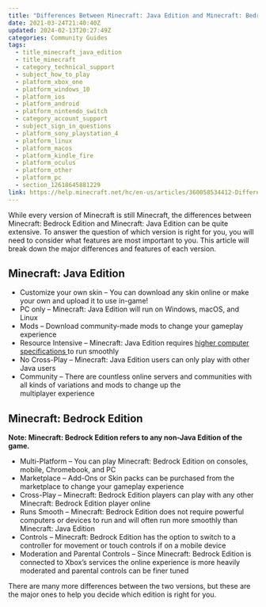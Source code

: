 ```yaml
---
title: "Differences Between Minecraft: Java Edition and Minecraft: Bedrock Edition"
date: 2021-03-24T21:40:40Z
updated: 2024-02-13T20:27:49Z
categories: Community Guides
tags:
  - title_minecraft_java_edition
  - title_minecraft
  - category_technical_support
  - subject_how_to_play
  - platform_xbox_one
  - platform_windows_10
  - platform_ios
  - platform_android
  - platform_nintendo_switch
  - category_account_support
  - subject_sign_in_questions
  - platform_sony_playstation_4
  - platform_linux
  - platform_macos
  - platform_kindle_fire
  - platform_oculus
  - platform_other
  - platform_pc
  - section_12618645881229
link: https://help.minecraft.net/hc/en-us/articles/360058534412-Differences-Between-Minecraft-Java-Edition-and-Minecraft-Bedrock-Edition
---
```


While every version of Minecraft is still Minecraft, the differences between Minecraft: Bedrock Edition and Minecraft: Java Edition can be quite extensive. To answer the question of which version is right for you, you will need to consider what features are most important to you. This article will break down the major differences and features of each version. 

## Minecraft: Java Edition

- Customize your own skin – You can download any skin online or make your own and upload it to use in-game! 
- PC only – Minecraft: Java Edition will run on Windows, macOS, and Linux 
- Mods – Download community-made mods to change your gameplay experience 
- Resource Intensive – Minecraft: Java Edition requires [higher computer specifications](../Minecraft-Java-Edition-Technical/Minecraft-Java-Edition-Installation-Issues-FAQ.md#what-are-the-device-requirements-to-run-minecraft-java-edition)[ ](../Minecraft-Java-Edition-Technical/Minecraft-Java-Edition-Installation-Issues-FAQ.md#what-are-the-device-requirements-to-run-minecraft-java-edition)to run smoothly 
- No Cross-Play – Minecraft: Java Edition users can only play with other Java users 
- Community – There are countless online servers and communities with all kinds of variations and mods to change up the multiplayer experience 

## Minecraft: Bedrock Edition

**Note: Minecraft: Bedrock Edition refers to any non-Java Edition of the game.** 

- Multi-Platform – You can play Minecraft: Bedrock Edition on consoles, mobile, Chromebook, and PC 
- Marketplace – Add-Ons or Skin packs can be purchased from the marketplace to change your gameplay experience 
- Cross-Play – Minecraft: Bedrock Edition players can play with any other Minecraft: Bedrock Edition player online 
- Runs Smooth – Minecraft: Bedrock Edition does not require powerful computers or devices to run and will often run more smoothly than Minecraft: Java Edition 
- Controls – Minecraft: Bedrock Edition has the option to switch to a controller for movement or touch controls if on a mobile device 
- Moderation and Parental Controls – Since Minecraft: Bedrock Edition is connected to Xbox’s services the online experience is more heavily moderated and parental controls can be finer tuned 

There are many more differences between the two versions, but these are the major ones to help you decide which edition is right for you.
